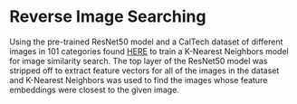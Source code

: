 # Reverse Image Searching

Using the pre-trained ResNet50 model and a CalTech dataset of different images in 101 categories found [HERE](http://www.vision.caltech.edu/Image_Datasets/Caltech101/) to train a K-Nearest Neighbors model for image similarity search. The top layer of the ResNet50 model was stripped off to extract feature vectors for all of the images in the dataset and K-Nearest Neighbors was used to find the images whose feature embeddings were closest to the given image.
